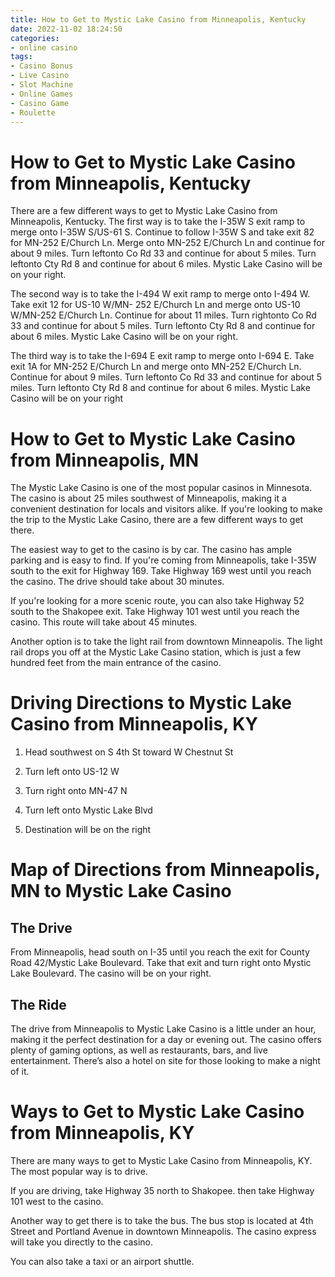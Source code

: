 ```yaml
---
title: How to Get to Mystic Lake Casino from Minneapolis, Kentucky
date: 2022-11-02 18:24:50
categories:
- online casino
tags:
- Casino Bonus
- Live Casino
- Slot Machine
- Online Games
- Casino Game
- Roulette
---
```



#  How to Get to Mystic Lake Casino from Minneapolis, Kentucky

There are a few different ways to get to Mystic Lake Casino from Minneapolis, Kentucky. The first way is to take the I-35W S exit ramp to merge onto I-35W S/US-61 S. Continue to follow I-35W S and take exit 82 for MN-252 E/Church Ln. Merge onto MN-252 E/Church Ln and continue for about 9 miles. Turn leftonto Co Rd 33 and continue for about 5 miles. Turn leftonto Cty Rd 8 and continue for about 6 miles. Mystic Lake Casino will be on your right.

The second way is to take the I-494 W exit ramp to merge onto I-494 W. Take exit 12 for US-10 W/MN- 252 E/Church Ln and merge onto US-10 W/MN-252 E/Church Ln. Continue for about 11 miles. Turn rightonto Co Rd 33 and continue for about 5 miles. Turn leftonto Cty Rd 8 and continue for about 6 miles. Mystic Lake Casino will be on your right.

The third way is to take the I-694 E exit ramp to merge onto I-694 E. Take exit 1A for MN-252 E/Church Ln and merge onto MN-252 E/Church Ln. Continue for about 9 miles. Turn leftonto Co Rd 33 and continue for about 5 miles. Turn leftonto Cty Rd 8 and continue for about 6 miles. Mystic Lake Casino will be on your right

#  How to Get to Mystic Lake Casino from Minneapolis, MN

The Mystic Lake Casino is one of the most popular casinos in Minnesota. The casino is about 25 miles southwest of Minneapolis, making it a convenient destination for locals and visitors alike. If you're looking to make the trip to the Mystic Lake Casino, there are a few different ways to get there.

The easiest way to get to the casino is by car. The casino has ample parking and is easy to find. If you're coming from Minneapolis, take I-35W south to the exit for Highway 169. Take Highway 169 west until you reach the casino. The drive should take about 30 minutes.

If you're looking for a more scenic route, you can also take Highway 52 south to the Shakopee exit. Take Highway 101 west until you reach the casino. This route will take about 45 minutes.

Another option is to take the light rail from downtown Minneapolis. The light rail drops you off at the Mystic Lake Casino station, which is just a few hundred feet from the main entrance of the casino.

#  Driving Directions to Mystic Lake Casino from Minneapolis, KY

1. Head southwest on S 4th St toward W Chestnut St

2. Turn left onto US-12 W

3. Turn right onto MN-47 N

4. Turn left onto Mystic Lake Blvd

5. Destination will be on the right

#  Map of Directions from Minneapolis, MN to Mystic Lake Casino

## The Drive

From Minneapolis, head south on I-35 until you reach the exit for County Road 42/Mystic Lake Boulevard. Take that exit and turn right onto Mystic Lake Boulevard. The casino will be on your right.

## The Ride

The drive from Minneapolis to Mystic Lake Casino is a little under an hour, making it the perfect destination for a day or evening out. The casino offers plenty of gaming options, as well as restaurants, bars, and live entertainment. There’s also a hotel on site for those looking to make a night of it.

#    Ways to Get to Mystic Lake Casino from Minneapolis, KY

There are many ways to get to Mystic Lake Casino from Minneapolis, KY. The most popular way is to drive.

If you are driving, take Highway 35 north to Shakopee. then take Highway 101 west to the casino.

Another way to get there is to take the bus. The bus stop is located at 4th Street and Portland Avenue in downtown Minneapolis. The casino express will take you directly to the casino.

You can also take a taxi or an airport shuttle.